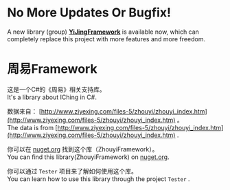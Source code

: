 # No More Updates Or Bugfix!

A new library (group) [__YiJingFramework__](https://github.com/yueyinqiu/YiJingFramework.Core/wiki) is available now, which can completely replace this project with more features and more freedom.

# 周易Framework
 
这是一个C#的《周易》相关支持库。  
It's a library about IChing in C#.  

数据来自： [http://www.ziyexing.com/files-5/zhouyi/zhouyi_index.htm](http://www.ziyexing.com/files-5/zhouyi/zhouyi_index.htm) 。  
The data is from  [http://www.ziyexing.com/files-5/zhouyi/zhouyi_index.htm](http://www.ziyexing.com/files-5/zhouyi/zhouyi_index.htm) .  

你可以在 [nuget.org](https://www.nuget.org/) 找到这个库（ZhouyiFramework）。  
You can find this library(ZhouyiFramework) on [nuget.org](https://www.nuget.org/).  

你可以通过 `Tester` 项目来了解如何使用这个库。  
You can learn how to use this library through the project `Tester` .  

